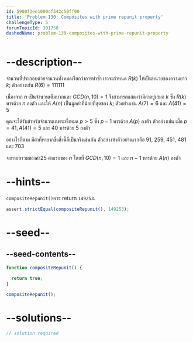 ```yaml
---
id: 5900f3ee1000cf542c50ff00
title: 'Problem 130: Composites with prime repunit property'
challengeType: 5
forumTopicId: 301758
dashedName: problem-130-composites-with-prime-repunit-property
---
```


# --description--

จำนวนที่ประกอบด้วยจำนวนทั้งหมดเรียกว่าการทำซ้ำ เราจะกำหนด $R(k)$ ให้เป็นหน่วยของความยาว $k$; ตัวอย่างเช่น $R(6) = 111111$

เนื่องจาก $n$ เป็นจำนวนเต็มบวกและ $GCD(n, 10) = 1$ จึงสามารถแสดงว่ามีค่าอยู่เสมอ $k$ ซึ่ง $R(k)$ หารด้วย $n$ ลงตัว และให้ $A(n)$ เป็นมูลค่าที่น้อยที่สุดของ $k$; ตัวอย่างเช่น $A(7) = 6$ และ $A(41) = 5$

คุณจะได้รับสำหรับจำนวนเฉพาะทั้งหมด $p > 5$ ซึ่ง $p − 1$ หารด้วย $A(p)$ ลงตัว ตัวอย่างเช่น เมื่อ $p = 41, A(41) = 5$ และ 40 หารด้วย 5 ลงตัว

อย่างไรก็ตาม มีค่าที่หายากซึ่งสิ่งนี้ก็เป็นจริงเช่นกัน ตัวอย่างห้าตัวอย่างแรกคือ 91, 259, 451, 481 และ 703

จงหาผลรวมของค่า25 ค่าแรกของ $n$ โดยที่ $GCD(n, 10) = 1$ และ $n − 1$ หารด้วย $A(n)$ ลงตัว

# --hints--

`compositeRepunit()`ควร return `149253`.

```js
assert.strictEqual(compositeRepunit(), 149253);
```

# --seed--

## --seed-contents--

```js
function compositeRepunit() {

  return true;
}

compositeRepunit();
```

# --solutions--

```js
// solution required
```
